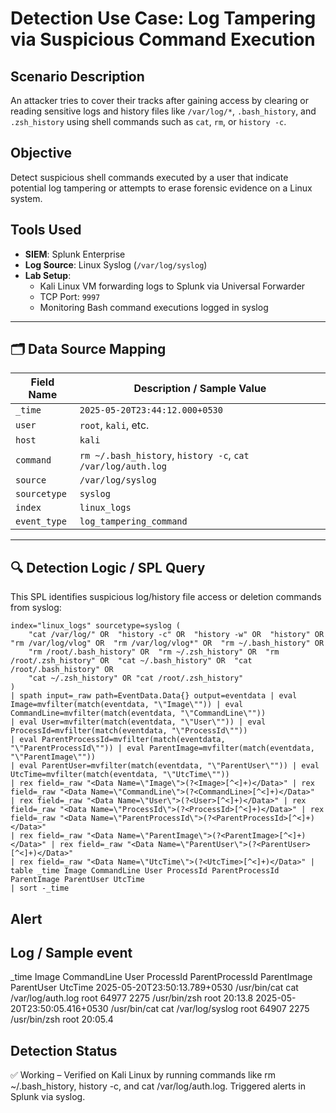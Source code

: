# Detection Use Case: Log Tampering via Suspicious Command Execution

## Scenario Description
An attacker tries to cover their tracks after gaining access by clearing or reading sensitive logs and history files like `/var/log/*`, `.bash_history`, and `.zsh_history` using shell commands such as `cat`, `rm`, or `history -c`.

## Objective
Detect suspicious shell commands executed by a user that indicate potential log tampering or attempts to erase forensic evidence on a Linux system.

## Tools Used
- **SIEM**: Splunk Enterprise
- **Log Source**: Linux Syslog (`/var/log/syslog`)
- **Lab Setup**:
  - Kali Linux VM forwarding logs to Splunk via Universal Forwarder
  - TCP Port: `9997`
  - Monitoring Bash command executions logged in syslog

---

## 🗂️ Data Source Mapping

| Field Name     | Description / Sample Value                         |
|----------------|----------------------------------------------------|
| `_time`        | `2025-05-20T23:44:12.000+0530`                     |
| `user`         | `root`, `kali`, etc.                               |
| `host`         | `kali`                                             |
| `command`      | `rm ~/.bash_history`, `history -c`, `cat /var/log/auth.log` |
| `source`       | `/var/log/syslog`                                  |
| `sourcetype`   | `syslog`                                           |
| `index`        | `linux_logs`                                       |
| `event_type`   | `log_tampering_command`                            |

---

## 🔍 Detection Logic / SPL Query

This SPL identifies suspicious log/history file access or deletion commands from syslog:

```spl
index="linux_logs" sourcetype=syslog (
    "cat /var/log/" OR  "history -c" OR  "history -w" OR  "history" OR  "rm /var/log/vlog" OR  "rm /var/log/vlog*" OR  "rm ~/.bash_history" OR 
    "rm /root/.bash_history" OR  "rm ~/.zsh_history" OR  "rm /root/.zsh_history" OR  "cat ~/.bash_history" OR  "cat /root/.bash_history" OR 
    "cat ~/.zsh_history" OR "cat /root/.zsh_history"
)
| spath input=_raw path=EventData.Data{} output=eventdata | eval Image=mvfilter(match(eventdata, "\"Image\"")) | eval CommandLine=mvfilter(match(eventdata, "\"CommandLine\""))
| eval User=mvfilter(match(eventdata, "\"User\"")) | eval ProcessId=mvfilter(match(eventdata, "\"ProcessId\""))
| eval ParentProcessId=mvfilter(match(eventdata, "\"ParentProcessId\"")) | eval ParentImage=mvfilter(match(eventdata, "\"ParentImage\""))
| eval ParentUser=mvfilter(match(eventdata, "\"ParentUser\"")) | eval UtcTime=mvfilter(match(eventdata, "\"UtcTime\""))
| rex field=_raw "<Data Name=\"Image\">(?<Image>[^<]+)</Data>" | rex field=_raw "<Data Name=\"CommandLine\">(?<CommandLine>[^<]+)</Data>"
| rex field=_raw "<Data Name=\"User\">(?<User>[^<]+)</Data>" | rex field=_raw "<Data Name=\"ProcessId\">(?<ProcessId>[^<]+)</Data>" | rex field=_raw "<Data Name=\"ParentProcessId\">(?<ParentProcessId>[^<]+)</Data>"
| rex field=_raw "<Data Name=\"ParentImage\">(?<ParentImage>[^<]+)</Data>" | rex field=_raw "<Data Name=\"ParentUser\">(?<ParentUser>[^<]+)</Data>"
| rex field=_raw "<Data Name=\"UtcTime\">(?<UtcTime>[^<]+)</Data>" | table _time Image CommandLine User ProcessId ParentProcessId ParentImage ParentUser UtcTime
| sort -_time
```
## Alert



## Log / Sample event

_time	Image	CommandLine	User	ProcessId	ParentProcessId	ParentImage	ParentUser	UtcTime
2025-05-20T23:50:13.789+0530	/usr/bin/cat	cat /var/log/auth.log	root	64977	2275	/usr/bin/zsh	root	20:13.8
2025-05-20T23:50:05.416+0530	/usr/bin/cat	cat /var/log/syslog	root	64907	2275	/usr/bin/zsh	root	20:05.4


## Detection Status
✅ Working – Verified on Kali Linux by running commands like rm ~/.bash_history, history -c, and cat /var/log/auth.log. Triggered alerts in Splunk via syslog.

